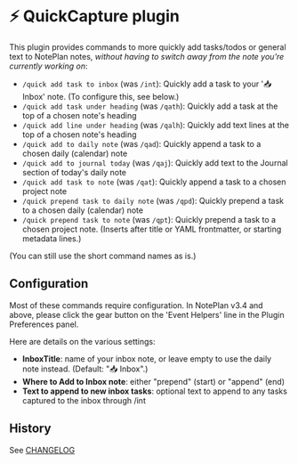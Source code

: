 # ⚡️ QuickCapture plugin
This plugin provides commands to more quickly add tasks/todos or general text to NotePlan notes, _without having to switch away from the note you're currently working on_:

- `/quick add task to inbox` (was `/int`): Quickly add a task to your '📥 Inbox' note. (To configure this, see below.)
- `/quick add task under heading` (was `/qath`): Quickly add a task at the top of a chosen note's heading
- `/quick add line under heading` (was `/qalh`): Quickly add text lines at the top of a chosen note's heading
- `/quick add to daily note` (was `/qad`): Quickly append a task to a chosen daily (calendar) note
- `/quick add to journal today` (was `/qaj`): Quickly add text to the Journal section of today's daily note
- `/quick add task to note` (was `/qat`): Quickly append a task to a chosen project note
- `/quick prepend task to daily note` (was `/qpd`): Quickly prepend a task to a chosen daily (calendar) note
- `/quick prepend task to note` (was `/qpt`): Quickly prepend a task to a chosen project note. (Inserts after title or YAML frontmatter, or starting metadata lines.)

(You can still use the short command names as is.)

## Configuration
Most of these commands require configuration. In NotePlan v3.4 and above, please click the gear button on the 'Event Helpers' line in the Plugin Preferences panel.

Here are details on the various settings:
- **InboxTitle**: name of your inbox note, or leave empty to use the daily note instead. (Default: "📥 Inbox".)
-	**Where to Add to Inbox note**: either "prepend" (start) or "append" (end)
- **Text to append to new inbox tasks**: optional text to append to any tasks captured to the inbox through /int

## History
See [CHANGELOG](CHANGELOG.md)
